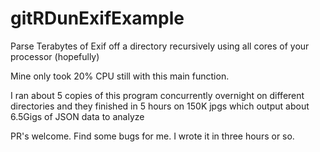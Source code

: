 # gitRDunExifExample

Parse Terabytes of Exif off a directory recursively using all cores of your processor (hopefully) 

Mine only took 20% CPU still with this main function.

I ran about 5 copies of this program concurrently overnight on different directories and they finished in 5 hours on 150K jpgs which output about 6.5Gigs of JSON data to analyze

PR's welcome.  Find some bugs for me.  I wrote it in three hours or so.
